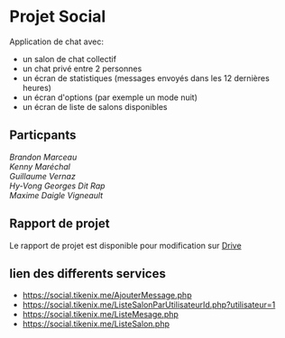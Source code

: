 # Projet Social

Application de chat avec:
- un salon de chat collectif
- un chat privé entre 2 personnes
- un écran de statistiques (messages envoyés dans les 12 dernières heures)
- un écran d'options (par exemple un mode nuit)
- un écran de liste de salons disponibles


## Particpants

*Brandon Marceau*\
*Kenny Maréchal*\
*Guillaume Vernaz*\
*Hy-Vong Georges Dit Rap*\
*Maxime Daigle Vigneault*

## Rapport de projet

Le rapport de projet est disponible pour modification sur [Drive](https://docs.google.com/presentation/d/1FAU9r3Qsa1U-WP5mD62ReeaGiqSrATT-Q9iI1ar1BR0/edit?usp=sharing)


## lien des differents services 
- https://social.tikenix.me/AjouterMessage.php
- https://social.tikenix.me/ListeSalonParUtilisateurId.php?utilisateur=1
- https://social.tikenix.me/ListeMesage.php
- https://social.tikenix.me/ListeSalon.php
